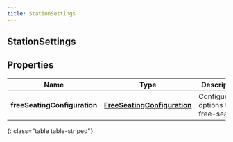 ```yaml
---
title: StationSettings
---
```


## StationSettings

## Properties

| Name                         | Type                                                                             | Description                            | Notes      |
| ---------------------------- | -------------------------------------------------------------------------------- | -------------------------------------- | ---------- |
| **freeSeatingConfiguration** | <!----><!---->[**FreeSeatingConfiguration**](FreeSeatingConfiguration.md)<!----> | Configuration options for free-seating | [optional] |

{: class="table table-striped"}
